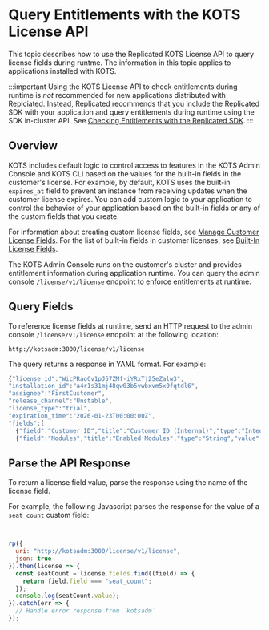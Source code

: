 # Query Entitlements with the KOTS License API

This topic describes how to use the Replicated KOTS License API to query license fields during runtme. The information in this topic applies to applications installed with KOTS.

:::important
Using the KOTS License API to check entitlements during runtime is _not_ recommended for new applications distributed with Replciated. Instead, Replicated recommends that you include the Replicated SDK with your application and query entitlements during runtime using the SDK in-cluster API. See [Checking Entitlements with the Replicated SDK](licenses-reference-sdk).
:::

## Overview

KOTS includes default logic to control access to features in the KOTS Admin Console and KOTS CLI based on the values for the built-in fields in the customer's license. For example, by default, KOTS uses the built-in `expires_at` field to prevent an instance from receiving updates when the customer license expires. You can add custom logic to your application to control the behavior of your application based on the built-in fields or any of the custom fields that you create.

For information about creating custom license fields, see [Manage Customer License Fields](licenses-adding-custom-fields). For the list of built-in fields in customer licenses, see [Built-In License Fields](/vendor/licenses-using-builtin-fields).

The KOTS Admin Console runs on the customer's cluster and provides entitlement information during application runtime. You can query the admin console `/license/v1/license` endpoint to enforce entitlements at runtime.

## Query Fields

To reference license fields at runtime, send an HTTP request to the admin console `/license/v1/license` endpoint at the following location:

```
http://kotsadm:3000/license/v1/license
```

The query returns a response in YAML format. For example:

```javascript
{"license_id":"WicPRaoCv1pJ57ZMf-iYRxTj25eZalw3",
"installation_id":"a4r1s31mj48qw03b5vwbxvm5x0fqtdl6",
"assignee":"FirstCustomer",
"release_channel":"Unstable",
"license_type":"trial",
"expiration_time":"2026-01-23T00:00:00Z",
"fields":[
  {"field":"Customer ID","title":"Customer ID (Internal)","type":"Integer","value":121,"hide_from_customer":true},
  {"field":"Modules","title":"Enabled Modules","type":"String","value":"Analytics, Integration"}]}
```
## Parse the API Response 

To return a license field value, parse the response using the name of the license
field.

For example, the following Javascript parses the response for the value of a
`seat_count` custom field:

```javascript


rp({
  uri: "http://kotsadm:3000/license/v1/license",
  json: true
}).then(license => {
  const seatCount = license.fields.find((field) => {
    return field.field === "seat_count";
  });
  console.log(seatCount.value);
}).catch(err => {
  // Handle error response from `kotsadm`
});
```